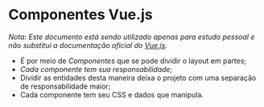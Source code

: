 # Componentes Vue.js

<i>Nota: Este documento está sendo utilizado apenas para estudo pessoal e não substitui a documentação oficial do [Vue.js](https://vuejsbr-docs-next.netlify.app/guide/introduction.html).</i>

<ul>
    <li>É por meio de <em>Componentes</em> que se pode dividir o layout em partes;</li>
    <li><em>Cada componente tem sua responsabilidade;</em></li>
    <li>Dividir as entidades desta maneira deixa o projeto com uma separação de responsabilidade maior;</li>
    <li>Cada componente tem seu CSS e dados que manipula.</li>
</ul>

